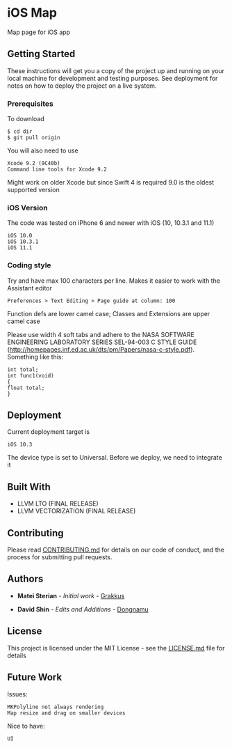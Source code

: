 # iOS Map  
  
Map page for iOS app

## Getting Started

These instructions will get you a copy of the project up and running on your local machine for development and testing purposes. See deployment for notes on how to deploy the project on a live system.

### Prerequisites

To download

```
$ cd dir
$ git pull origin
```

You will also need to use

```
Xcode 9.2 (9C40b)
Command line tools for Xcode 9.2
```

Might work on older Xcode but since Swift 4 is required 9.0 is the oldest supported version


### iOS Version

The code was tested on iPhone 6 and newer with iOS (10, 10.3.1 and 11.1) 

```
iOS 10.0
iOS 10.3.1
iOS 11.1
```

### Coding style

Try and have max 100 characters per line. Makes it easier to work with the Assistant editor

```
Preferences > Text Editing > Page guide at column: 100
```

Function defs are lower camel case; Classes and Extensions are upper camel case

Please use width 4 soft tabs and adhere to the NASA SOFTWARE ENGINEERING LABORATORY SERIES SEL-94-003 C STYLE GUIDE (http://homepages.inf.ed.ac.uk/dts/pm/Papers/nasa-c-style.pdf). Something like this:

``` 
int total;
int func1(void)
{
float total;
}
```

## Deployment

Current deployment target is 

```
iOS 10.3
```

The device type is set to Universal. Before we deploy, we need to integrate it

## Built With

* LLVM LTO (FINAL RELEASE)
* LLVM VECTORIZATION (FINAL RELEASE)

## Contributing

Please read [CONTRIBUTING.md](https://gist.github.com/PurpleBooth/b24679402957c63ec426) for details on our code of conduct, and the process for submitting pull requests.

## Authors

* **Matei Sterian** - *Initial work* - [Grakkus](https://github.com/Grakkus)

* **David Shin** - *Edits and Additions* - [Dongnamu](https://github.com/Dongnamu)

## License

This project is licensed under the MIT License - see the [LICENSE.md](LICENSE.md) file for details

## Future Work

Issues:
```
MKPolyline not always rendering  
Map resize and drag on smaller devices  
```  
Nice to have:
```
UI
```
